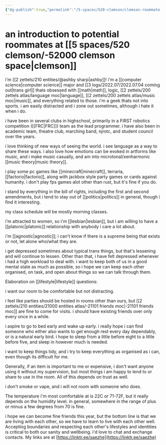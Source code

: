 ```yaml
---
{"dg-publish":true,"permalink":"/5-spaces/520-clemson/clemson-roommate-profile/","dgHomeLink":true,"dgPassFrontmatter":false}
---
```



# an introduction to potential roommates at [[5 spaces/520 clemson/-52000 clemson space|clemson]]

i'm [[2 zettels/210 entities/@ashby sharp|ashby]]! i'm a [[computer science|computer science]] major and [[3 logs/2022.07/2022.07.04 coming out|trans girl]] thats obsessed with [[math|math]], logic, [[2 zettels/200 zettels atlas/language moc|language]], [[2 zettels/200 zettels atlas/music moc|music]], and everything related to those. i'm a geek thats not into sports. i am easily distracted and i zone out sometimes, although i hate it when i do.

i have been in several clubs in highschool, primarily in a FIRST robotics competition ([[FRC|FRC]]) team as the lead programmer. i have also been in academic team, theatre club, marching band, njrotc, and student council over the years.

i love thinking of new ways of seeing the world. i see language as a way to share these ways. i also love how emotions can be evoked in artforms like music, and i make music casually, and am into microtonal/xenharmonic [[music theory|music theory]].

i play some pc games like [[minecraft|minecraft]], terraria, [[factorio|factorio]], along with jackbox style party games or cards against humanity. i don't play fps games alot other than rust, but it's fine if you do.

i stand by everything in the bill of rights, including the first and second amendments, but i tend to stay out of [[politics|politics]] in general, though i find it interesting.

my class schedule will be mostly morning classes.

i'm attracted to women, so i'm [[lesbian|lesbian]], but i am willing to have a [[platonic|platonic]] relationship with anybody i care a lot about.

i'm [[agnostic|agnostic]]; i can't know if there is a supreme being that exists or not, let alone who/what they are.

i get depressed sometimes about typical trans things, but that's lessening and will continue to lessen. Other than that, i have felt depressed whenever i had a high workload to deal with. i want to keep both of us in a good mental state as much as possible, so i hope we can keep each other organised, on task, and open about things so we can talk through them.

Elaboration on [[lifestyle|lifestyle]] questions:

i want our room to be comfortable but not distracting.

i feel like parties should be hosted in rooms other than ours, but [[2 zettels/210 entities/21000 entities atlas/-21101 friends moc|-21101 friends moc]] are fine to come for visits. i should have existing friends over only every once in a while.

i aspire to go to bed early and wake up early. i really hope i can find someone who either also wants to get enough rest every day dependably, or is a natural early bird. i hope to sleep from a little before eight to a little before five, and sleep in however much is needed.

i want to keep things tidy, and i try to keep everything as organised as i can, even though its difficult for me.

Generally, if an item is important to me or expensive, i don't want anyone using it without my supervision, but most things i am happy to lend to or share to use in the room. All of this depends on trust as well.

i don't smoke or vape, and i will not room with someone who does.

The temperature i'm most comfortable at is 22C or 71-72F, but it really depends on the humidity level. in general, somewhere in the range of plus or minus a few degrees from 70 is fine.

i hope we can become fine friends this year, but the bottom line is that we are living with each other, so we have to learn to live with each other well. Accepting boundaries and respecting each other's lifestyles and identities is critical to both our sanity and wellbeing. i'd love to chat and exchange contacts. My links are at [https://linktr.ee/saezhe](https://linktr.ee/saezhe)